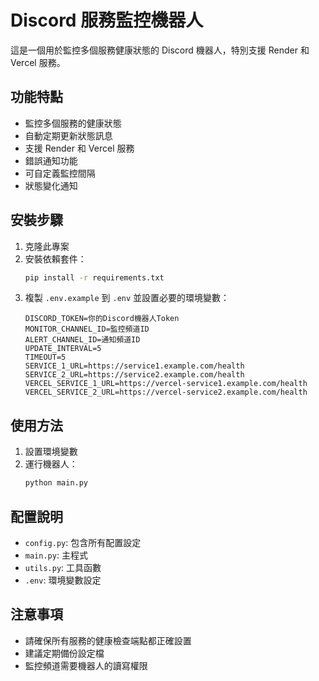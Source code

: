 # Discord 服務監控機器人

這是一個用於監控多個服務健康狀態的 Discord 機器人，特別支援 Render 和 Vercel 服務。

## 功能特點

- 監控多個服務的健康狀態
- 自動定期更新狀態訊息
- 支援 Render 和 Vercel 服務
- 錯誤通知功能
- 可自定義監控間隔
- 狀態變化通知

## 安裝步驟

1. 克隆此專案
2. 安裝依賴套件：
   ```bash
   pip install -r requirements.txt
   ```
3. 複製 `.env.example` 到 `.env` 並設置必要的環境變數：
   ```
   DISCORD_TOKEN=你的Discord機器人Token
   MONITOR_CHANNEL_ID=監控頻道ID
   ALERT_CHANNEL_ID=通知頻道ID
   UPDATE_INTERVAL=5
   TIMEOUT=5
   SERVICE_1_URL=https://service1.example.com/health
   SERVICE_2_URL=https://service2.example.com/health
   VERCEL_SERVICE_1_URL=https://vercel-service1.example.com/health
   VERCEL_SERVICE_2_URL=https://vercel-service2.example.com/health
   ```

## 使用方法

1. 設置環境變數
2. 運行機器人：
   ```bash
   python main.py
   ```

## 配置說明

- `config.py`: 包含所有配置設定
- `main.py`: 主程式
- `utils.py`: 工具函數
- `.env`: 環境變數設定

## 注意事項

- 請確保所有服務的健康檢查端點都正確設置
- 建議定期備份設定檔
- 監控頻道需要機器人的讀寫權限 